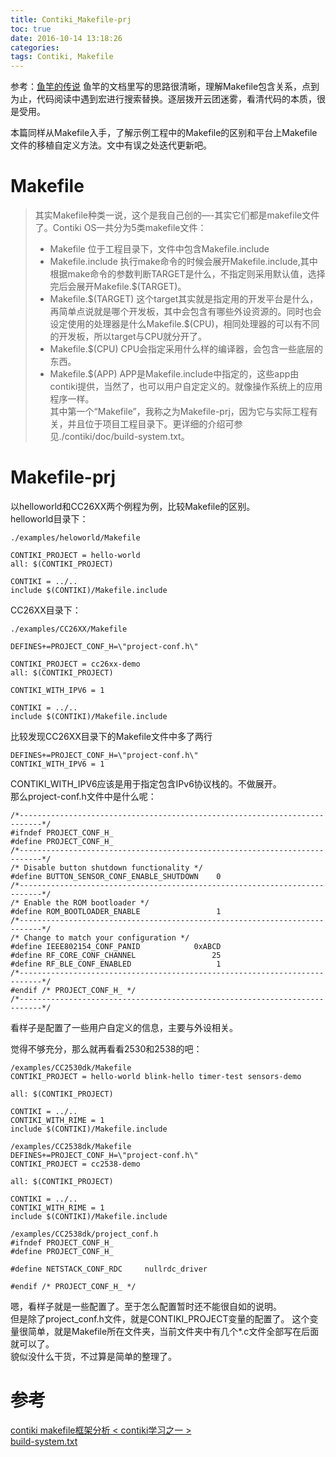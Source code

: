 ```yaml
---
title: Contiki_Makefile-prj
toc: true
date: 2016-10-14 13:18:26
categories:
tags: Contiki, Makefile
---
```


参考：[鱼竿的传说](http://www.cnblogs.com/chineseboy/archive/2014/07.html)
鱼竿的文档里写的思路很清晰，理解Makefile包含关系，点到为止，代码阅读中遇到宏进行搜索替换。逐层拨开云团迷雾，看清代码的本质，很是受用。

本篇同样从Makefile入手，了解示例工程中的Makefile的区别和平台上Makefile文件的移植自定义方法。文中有误之处迭代更新吧。

<!--more-->

# Makefile
> 其实Makefile种类一说，这个是我自己创的—-其实它们都是makefile文件了。Contiki OS一共分为5类makefile文件：
> * Makefile 位于工程目录下，文件中包含Makefile.include
> * Makefile.include 执行make命令的时候会展开Makefile.include,其中根据make命令的参数判断TARGET是什么，不指定则采用默认值，选择完后会展开Makefile.\$(TARGET)。
> * Makefile.\$(TARGET) 这个target其实就是指定用的开发平台是什么，再简单点说就是哪个开发板，其中会包含有哪些外设资源的。同时也会设定使用的处理器是什么Makefile.\$(CPU)，相同处理器的可以有不同的开发板，所以target与CPU就分开了。
> * Makefile.\$(CPU) CPU会指定采用什么样的编译器，会包含一些底层的东西。
> * Makefile.\$(APP) APP是Makefile.include中指定的，这些app由contiki提供，当然了，也可以用户自定定义的。就像操作系统上的应用程序一样。  
其中第一个“Makefile”，我称之为Makefile-prj，因为它与实际工程有关，并且位于项目工程目录下。更详细的介绍可参见./contiki/doc/build-system.txt。

# Makefile-prj
以helloworld和CC26XX两个例程为例，比较Makefile的区别。  
helloworld目录下：
```
./examples/heloworld/Makefile

CONTIKI_PROJECT = hello-world
all: $(CONTIKI_PROJECT)

CONTIKI = ../..
include $(CONTIKI)/Makefile.include
```

CC26XX目录下：
```
./examples/CC26XX/Makefile

DEFINES+=PROJECT_CONF_H=\"project-conf.h\"

CONTIKI_PROJECT = cc26xx-demo
all: $(CONTIKI_PROJECT)

CONTIKI_WITH_IPV6 = 1

CONTIKI = ../..
include $(CONTIKI)/Makefile.include
```
比较发现CC26XX目录下的Makefile文件中多了两行
```
DEFINES+=PROJECT_CONF_H=\"project-conf.h\"
CONTIKI_WITH_IPV6 = 1
```
CONTIKI_WITH_IPV6应该是用于指定包含IPv6协议栈的。不做展开。  
那么project-conf.h文件中是什么呢：
```
/*---------------------------------------------------------------------------*/
#ifndef PROJECT_CONF_H_
#define PROJECT_CONF_H_
/*---------------------------------------------------------------------------*/
/* Disable button shutdown functionality */
#define BUTTON_SENSOR_CONF_ENABLE_SHUTDOWN    0
/*---------------------------------------------------------------------------*/
/* Enable the ROM bootloader */
#define ROM_BOOTLOADER_ENABLE                 1
/*---------------------------------------------------------------------------*/
/* Change to match your configuration */
#define IEEE802154_CONF_PANID            0xABCD
#define RF_CORE_CONF_CHANNEL                 25
#define RF_BLE_CONF_ENABLED                   1
/*---------------------------------------------------------------------------*/
#endif /* PROJECT_CONF_H_ */
/*---------------------------------------------------------------------------*/
```
看样子是配置了一些用户自定义的信息，主要与外设相关。

觉得不够充分，那么就再看看2530和2538的吧：
```
/examples/CC2530dk/Makefile
CONTIKI_PROJECT = hello-world blink-hello timer-test sensors-demo

all: $(CONTIKI_PROJECT) 

CONTIKI = ../..
CONTIKI_WITH_RIME = 1
include $(CONTIKI)/Makefile.include
```
```
/examples/CC2538dk/Makefile
DEFINES+=PROJECT_CONF_H=\"project-conf.h\"
CONTIKI_PROJECT = cc2538-demo

all: $(CONTIKI_PROJECT)

CONTIKI = ../..
CONTIKI_WITH_RIME = 1
include $(CONTIKI)/Makefile.include
```
```
/examples/CC2538dk/project_conf.h
#ifndef PROJECT_CONF_H_
#define PROJECT_CONF_H_

#define NETSTACK_CONF_RDC     nullrdc_driver

#endif /* PROJECT_CONF_H_ */
```

嗯，看样子就是一些配置了。至于怎么配置暂时还不能很自如的说明。  
但是除了project_conf.h文件，就是CONTIKI_PROJECT变量的配置了。
这个变量很简单，就是Makefile所在文件夹，当前文件夹中有几个*.c文件全部写在后面就可以了。  
貌似没什么干货，不过算是简单的整理了。

# 参考
[contiki makefile框架分析 < contiki学习之一 >](http://www.cnblogs.com/chineseboy/p/3844981.html)  
[build-system.txt](https://github.com/contiki-os/contiki/blob/master/doc/build-system.txt) 